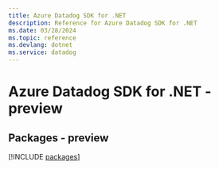 ```yaml
---
title: Azure Datadog SDK for .NET
description: Reference for Azure Datadog SDK for .NET
ms.date: 03/28/2024
ms.topic: reference
ms.devlang: dotnet
ms.service: datadog
---
```

# Azure Datadog SDK for .NET - preview
## Packages - preview
[!INCLUDE [packages](datadog-index.md)]